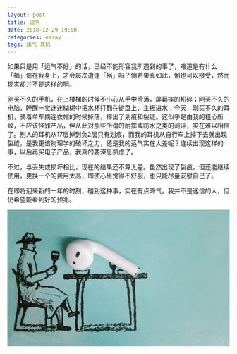 ```yaml
---
layout: post
title: 运气
date: 2018-12-29 19:00
categories: essay
tags: 运气 耳机
---
```


如果只是用「运气不好」的话，已经不能形容我所遇到的事了，难道是有什么「福」倚在我身上，才会屡次遭逢「祸」吗？倘若果真如此，倒也可以接受，然而现实却并不是这样的啊。

刚买不久的手机，在上楼梯的时候不小心从手中滑落，屏幕摔的粉碎；刚买不久的电脑，睡醒一觉迷迷糊糊中把水杯打翻在键盘上，主板进水；今天，刚买不久的耳机，骑着单车摘连衣帽的时候掉落，摔出了划痕和裂缝。这似乎是由我的粗心所致，不应该怪罪产品，但从此对那些所谓的耐摔或防水之类的测评，实在难以相信了。别人的耳机从17层掉到负2层只有划痕，而我的耳机从自行车上掉下去就出现裂缝，是我更谙物理学的破坏之力，还是我的运气实在太差呢？连续出现这样的事，以后再买电子产品，我真的要深思熟虑了。

不过，与丢失或损坏相比，现在的结果还不算太差。虽然出现了裂痕，但还能继续使用，更换一个的费用太高，即使心里觉得不舒服，也只能尽量安慰自己了。

在即将迎来新的一年的时刻，碰到这种事，实在有点晦气。我并不是迷信的人，但仍希望能看到好的预兆。

![my airpods](/images/posts/myairpods.jpg)